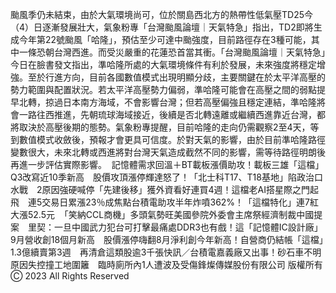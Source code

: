 颱風季仍未結束，由於大氣環境尚可，位於關島西北方的熱帶性低氣壓TD25今（4）日逐漸發展壯大，氣象粉專「台灣颱風論壇｜天氣特急」指出，TD2即將生成今年第22號颱風「哈隆」，預估至少可達中颱強度，目前路徑存在3種可能，其中一條恐朝台灣西進。而受災嚴重的花蓮恐首當其衝。「台灣颱風論壇｜天氣特急」今日在臉書發文指出，準哈隆所處的大氣環境條件有利於發展，未來強度將穩定增強。至於行進方向，目前各國數值模式出現明顯分歧，主要關鍵在於太平洋高壓的勢力範圍與配置狀況。若太平洋高壓勢力偏弱，準哈隆可能會在高壓之間的弱點提早北轉，掠過日本南方海域，不會影響台灣；但若高壓偏強且穩定連結，準哈隆將會一路往西推進，先朝琉球海域接近，後續是否北轉遠離或繼續西進靠近台灣，都將取決於高壓後期的態勢。氣象粉專提醒，目前哈隆的走向仍需觀察2至4天，等到數值模式收斂後，預報才會更具可信度。於對天氣的影響，由於目前準哈隆路徑變數很大，未來北轉或西進將對台灣天氣造成截然不同的影響，需等待路徑明朗後再進一步評估實際影響。
 記憶體需求回溫＋BT載板漲價助攻！載板三雄「這檔」Q3改寫近10季新高　股價攻頂漲停輝達怒了！「北士科T17、T18基地」陷政治口水戰　2原因強硬喊停「先建後移」獲外資看好連買4週！這檔老AI搭星際之門起飛　連5交易日累漲23％成焦點台積電助攻半年炸噴362%！「這檔特化」連7紅大漲52.5元  「笑納CCL商機」多頭氣勢旺美國參院外委會主席祭經濟制裁中國提案　里契：一旦中國武力犯台可打擊最痛處DDR3也有戲！這「記憶體IC設計廠」9月營收創18個月新高　股價漲停嗨翻 ​8月淨利創今年新高！自營商仍結帳「這檔」1.3億續賣第3週　再清倉這類股逾3千張快訊／台積電嘉義廠又出事！砂石車不明原因失控撞工地圍籬　臨時廁所內1人遭波及受傷鋒燦傳媒股份有限公司 版權所有 Ⓒ 2023 All Rights Reserved